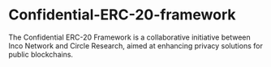 # Confidential-ERC-20-framework
The Confidential ERC-20 Framework is a collaborative initiative between Inco Network and Circle Research, aimed at enhancing privacy solutions for public blockchains.
